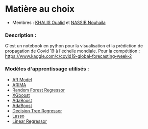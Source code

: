 # Matière au choix

* Membres : [KHALIS Oualid](https://github.com/walidkhalis) et [NASSIB Nouhaila](https://github.com/)

### Description :

C'est un notebook en python pour la visualisation et la prédiction de propagation de Covid 19 à l'échelle mondiale.
Pour la compétition : https://www.kaggle.com/c/covid19-global-forecasting-week-2

### Modèles d'apprentissage utilisés :

* [AR Model](https://en.wikipedia.org/wiki/Autoregressive_model)
* [ARIMA](https://en.wikipedia.org/wiki/Autoregressive_integrated_moving_average)
* [Random Forest Regressor](https://en.wikipedia.org/wiki/Random_forest)
* [XGboost](https://fr.wikipedia.org/wiki/XGBoost)
* [AdaBoost](https://fr.wikipedia.org/wiki/AdaBoost)
* [AdaBoost](https://fr.wikipedia.org/wiki/AdaBoost)
* [Decision Tree Regressor](https://en.wikipedia.org/wiki/Decision_tree_learning)
* [Lasso](https://en.wikipedia.org/wiki/Lasso_(statistics))
* [Linear Regressor](https://en.wikipedia.org/wiki/Linear_regression)

